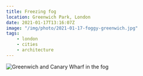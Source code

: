 ```yaml
---
title: Freezing fog
location: Greenwich Park, London
date: 2021-01-17T13:16:07Z
image: "/img/photo/2021-01-17-foggy-greenwich.jpg"
tags:
    - london
    - cities
    - architecture
---
```


![Greenwich and Canary Wharf in the fog](/img/photo/2021-01-17-foggy-greenwich.jpg)
